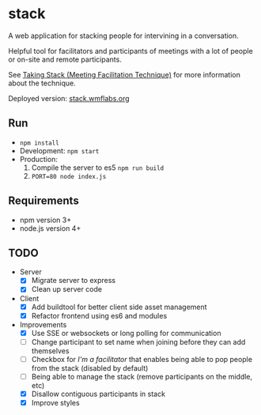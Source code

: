 stack
=====

A web application for stacking people for intervining in a conversation.

Helpful tool for facilitators and participants of meetings with a lot of people
or on-site and remote participants.

See [Taking Stack (Meeting Facilitation Technique)][talking-stack] for more
information about the technique.

Deployed version: [stack.wmflabs.org](http://stack.wmflabs.org)

Run
---

* `npm install`
* Development: `npm start`
* Production:
  1. Compile the server to es5 `npm run build`
  2. `PORT=80 node index.js`

Requirements
---

* npm version 3+
* node.js version 4+

TODO
----

* Server
  * [x] Migrate server to express
  * [x] Clean up server code
* Client
  * [x] Add buildtool  for better client side asset management
  * [x] Refactor frontend using es6 and modules
* Improvements
  * [x] Use SSE or websockets or long polling for communication
  * [ ] Change participant to set name when joining before they can add
    themselves
  * [ ] Checkbox for *I'm a facilitator* that enables being able to pop people
    from the stack (disabled by default)
  * [ ] Being able to manage the stack (remove participants on the middle, etc)
  * [x] Disallow contiguous participants in stack
  * [x] Improve styles

[talking-stack]: http://cultivate.coop/wiki/Taking_Stack_(Meeting_Facilitation_Technique)
